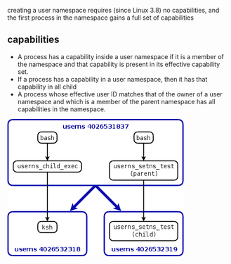 creating a user namespace requires (since Linux 3.8) no capabilities, and the first process in the namespace gains a full set of capabilities

## capabilities
* A process has a capability inside a user namespace if it is a member of the namespace and that capability is present in its effective capability set.
* If a process has a capability in a user namespace, then it has that capability in all child
* A process whose effective user ID matches that of the owner of a user namespace and which is a member of the parent namespace has all capabilities in the namespace.

![](./userns_hierarchy.png)

